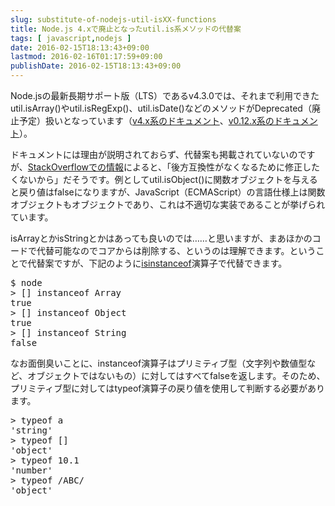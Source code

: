 ```yaml
---
slug: substitute-of-nodejs-util-isXX-functions
title: Node.js 4.xで廃止となったutil.is系メソッドの代替案
tags: [ javascript,nodejs ]
date: 2016-02-15T18:13:43+09:00
lastmod: 2016-02-16T01:17:59+09:00
publishDate: 2016-02-15T18:13:43+09:00
---
```


<P>
Node.jsの最新長期サポート版（LTS）であるv4.3.0では、それまで利用できたutil.isArray()やutil.isRegExp()、util.isDate()などのメソッドがDeprecated（廃止予定）扱いとなっています（<A href="https://nodejs.org/dist/latest-v4.x/docs/api/util.html">v4.x系のドキュメント</a>、<A href="https://nodejs.org/docs/latest-v0.12.x/api/util.html">v0.12.x系のドキュメント</a>）。
</p><p>
ドキュメントには理由が説明されておらず、代替案も掲載されていないのですが、<a href="http://stackoverflow.com/questions/32515413/why-have-many-util-is-functions-been-deprecated-in-node-js-v4-0-0">StackOverflowでの情報</a>によると、「後方互換性がなくなるために修正したくないから」だそうです。例としてutil.isObject()に関数オブジェクトを与えると戻り値はfalseになりますが、JavaScript（ECMAScript）の言語仕様上は関数オブジェクトもオブジェクトであり、これは不適切な実装であることが挙げられています。
</p><p>
isArrayとかisStringとかはあっても良いのでは……と思いますが、まあほかのコードで代替可能なのでコアからは削除する、というのは理解できます。ということで代替案ですが、下記のように<A href="https://developer.mozilla.org/ja/docs/JavaScript/Reference/Operators/instanceof">isinstanceof</a>演算子で代替できます。
</p>

<pre>
$ node
> [] instanceof Array
true
> [] instanceof Object
true
> [] instanceof String
false
</pre>

<p>
なお面倒臭いことに、instanceof演算子はプリミティブ型（文字列や数値型など、オブジェクトではないもの）に対してはすべてfalseを返します。そのため、プリミティブ型に対してはtypeof演算子の戻り値を使用して判断する必要があります。
</p>

<pre>
> typeof a
'string'
> typeof []
'object'
> typeof 10.1
'number'
> typeof /ABC/
'object'
</pre>


